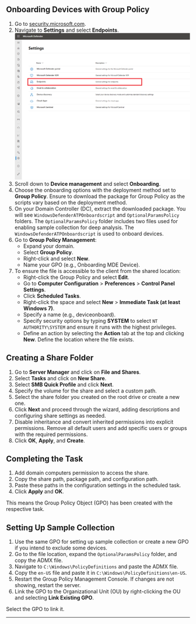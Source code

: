 
## Onboarding Devices with Group Policy

1. Go to [security.microsoft.com](https://security.microsoft.com).
2. Navigate to **Settings** and select **Endpoints**.
![Select Endpoint](https://github.com/StephenOwusuB/Implementing-Microsoft-Defender-for-Enterprise-Security/blob/main/images/DGPO%20images/MDE%20onboard%202.png)
4. Scroll down to **Device management** and select **Onboarding**.
5. Choose the onboarding options with the deployment method set to **Group Policy**. Ensure to download the package for Group Policy as the scripts vary based on the deployment method.
6. On your Domain Controller (DC), extract the downloaded package. You will see `WindowsDefenderATPOnboardscript` and `OptionalParamsPolicy` folders. The `OptionalParamsPolicy` folder includes two files used for enabling sample collection for deep analysis. The `WindowsDefenderATPOnboardscript` is used to onboard devices.
7. Go to **Group Policy Management**:
    - Expand your domain.
    - Select **Group Policy**.
    - Right-click and select **New**.
    - Name your GPO (e.g., Onboarding MDE Device).
8. To ensure the file is accessible to the client from the shared location:
    - Right-click the Group Policy and select **Edit**.
    - Go to **Computer Configuration** > **Preferences** > **Control Panel Settings**.
    - Click **Scheduled Tasks**.
    - Right-click the space and select **New** > **Immediate Task (at least Windows 7)**.
    - Specify a name (e.g., deviceonboard).
    - Specify security options by typing **SYSTEM** to select `NT AUTHORITY\SYSTEM` and ensure it runs with the highest privileges.
    - Define an action by selecting the **Action** tab at the top and clicking **New**. Define the location where the file exists.

## Creating a Share Folder

1. Go to **Server Manager** and click on **File and Shares**.
2. Select **Tasks** and click on **New Share**.
3. Select **SMB Quick Profile** and click **Next**.
4. Specify the volume for the share and select a custom path.
5. Select the share folder you created on the root drive or create a new one.
6. Click **Next** and proceed through the wizard, adding descriptions and configuring share settings as needed.
7. Disable inheritance and convert inherited permissions into explicit permissions. Remove all default users and add specific users or groups with the required permissions.
8. Click **OK**, **Apply**, and **Create**.

## Completing the Task

1. Add domain computers permission to access the share.
2. Copy the share path, package path, and configuration path.
3. Paste these paths in the configuration settings in the scheduled task.
4. Click **Apply** and **OK**.

This means the Group Policy Object (GPO) has been created with the respective task.

## Setting Up Sample Collection

1. Use the same GPO for setting up sample collection or create a new GPO if you intend to exclude some devices.
2. Go to the file location, expand the `OptionalParamsPolicy` folder, and copy the ADMX file.
3. Navigate to `C:\Windows\PolicyDefinitions` and paste the ADMX file.
4. Copy the `en-US` file and paste it in `C:\Windows\PolicyDefinitions\en-US`.
5. Restart the Group Policy Management Console. If changes are not showing, restart the server.
6. Link the GPO to the Organizational Unit (OU) by right-clicking the OU and selecting **Link Existing GPO**.

Select the GPO to link it.

---


